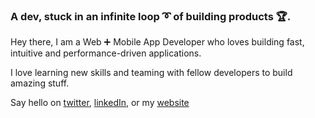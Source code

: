 ### A dev, stuck in an infinite loop ➰ of building products 🏆.

Hey there, I am a Web ➕ Mobile App Developer who loves building fast, intuitive and performance-driven applications.

I love learning new skills and teaming with fellow developers to build amazing stuff.

Say hello on [twitter](https://twitter.com/oluwakeyejohn), [linkedIn](https://www.linkedin.com/in/oluwakeye-john-1706/), or my [website](https://johnkeye.com)
